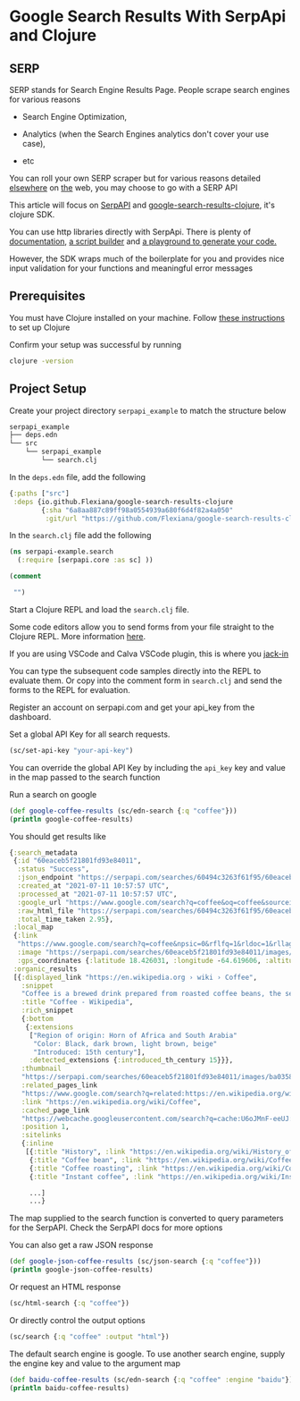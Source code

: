# Google Search Results With SerpApi and Clojure
## SERP

SERP stands for Search Engine Results Page. 
People scrape search engines for various reasons

- Search Engine Optimization,

- Analytics (when the Search Engines analytics don't cover your use case),

- etc

You can roll your own SERP scraper but for various reasons detailed [elsewhere](https://stackoverflow.com/questions/22657548/is-it-ok-to-scrape-data-from-google-results) on [the](https://geekflare.com/serp-api/) web, you may choose to go with a SERP API

This article will focus on [SerpAPI](https://serpapi.com/) and [google-search-results-clojure](https://github.com/Flexiana/google-search-results-clojure/tree/main), it's clojure SDK.

You can use http libraries directly with SerpApi. There is plenty of [documentation,](http://serpapi.com)  [a script builder](https://serpapi.com/demo) and [a playground to generate your code.](https://serpapi.com/playground) 

However, the SDK wraps much of the boilerplate for you and provides nice input validation for your functions and meaningful error messages

## Prerequisites

You must have Clojure installed on your machine. Follow [these instructions](https://clojure.org/guides/getting_started) to set up Clojure 

Confirm your setup was successful by running

```bash
clojure -version
```

## Project Setup

Create your project directory `serpapi_example` to match the structure below

```bash
serpapi_example
├── deps.edn
└── src
    └── serpapi_example
        └── search.clj
```

In the `deps.edn` file, add the following

```clojure
{:paths ["src"]
 :deps {io.github.Flexiana/google-search-results-clojure
        {:sha "6a8aa887c89ff98a0554939a680f6d4f82a4a050"
         :git/url "https://github.com/Flexiana/google-search-results-clojure.git"}}}
```

In the `search.clj` file add the following
```clojure
(ns serpapi-example.search
  (:require [serpapi.core :as sc] ))

(comment

 "")
```
Start a Clojure REPL and load the `search.clj` file. 

Some code editors allow you to send forms from your file straight to the Clojure REPL. More information [here](https://www.youtube.com/watch?v=gIoadGfm5T8). 

If you are using VSCode and Calva VSCode plugin, this is where you [jack-in](https://calva.io/jack-in-guide/)

You can type the subsequent code samples directly into the REPL to evaluate them. Or copy into the comment form in `search.clj` and send the forms to the REPL for evaluation.

Register an account on serpapi.com and get your api_key from the dashboard.

Set a global API Key for all search requests.

```clojure
(sc/set-api-key "your-api-key")
```

You can override the global API Key by including the `api_key` key and value in the map passed to the search function 

Run a search on google

```clojure
(def google-coffee-results (sc/edn-search {:q "coffee"}))
(println google-coffee-results)
```

You should get results like

```clojure
{:search_metadata
 {:id "60eaceb5f21801fd93e84011",
  :status "Success",
  :json_endpoint "https://serpapi.com/searches/60494c3263f61f95/60eaceb5f21801fd93e84011.json",
  :created_at "2021-07-11 10:57:57 UTC",
  :processed_at "2021-07-11 10:57:57 UTC",
  :google_url "https://www.google.com/search?q=coffee&oq=coffee&sourceid=chrome&ie=UTF-8",
  :raw_html_file "https://serpapi.com/searches/60494c3263f61f95/60eaceb5f21801fd93e84011.html",
  :total_time_taken 2.95},
 :local_map
 {:link
  "https://www.google.com/search?q=coffee&npsic=0&rflfq=1&rldoc=1&rllag=18426031,-64619606,644&tbm=lcl&sa=X&ved=2ahUKEwiDlq2F7trxAhU9RUEAHevmDWQQtgN6BAgUEAQ",
  :image "https://serpapi.com/searches/60eaceb5f21801fd93e84011/images/138160cf56e903e0526b91de747b7147.png",
  :gps_coordinates {:latitude 18.426031, :longitude -64.619606, :altitude 644}},
 :organic_results
 [{:displayed_link "https://en.wikipedia.org › wiki › Coffee",
   :snippet
   "Coffee is a brewed drink prepared from roasted coffee beans, the seeds of berries from certain Coffea species. All fruit must be further processed from a raw​ ...",
   :title "Coffee - Wikipedia",
   :rich_snippet
   {:bottom
    {:extensions
     ["Region of origin: Horn of Africa and ‎South Arabia‎"
      "Color: Black, dark brown, light brown, beige"
      "Introduced: 15th century"],
     :detected_extensions {:introduced_th_century 15}}},
   :thumbnail
   "https://serpapi.com/searches/60eaceb5f21801fd93e84011/images/ba03583ee6fab58deb5d4a7cf858d848e5e0bce5f17f86e476e118d8eb8deaf1.jpeg",
   :related_pages_link
   "https://www.google.com/search?q=related:https://en.wikipedia.org/wiki/Coffee+coffee&sa=X&ved=2ahUKEwiDlq2F7trxAhU9RUEAHevmDWQQH3oECAQQCQ",
   :link "https://en.wikipedia.org/wiki/Coffee",
   :cached_page_link
   "https://webcache.googleusercontent.com/search?q=cache:U6oJMnF-eeUJ:https://en.wikipedia.org/wiki/Coffee+&cd=12&hl=en&ct=clnk&gl=vg",
   :position 1,
   :sitelinks
   {:inline
    [{:title "History", :link "https://en.wikipedia.org/wiki/History_of_coffee"}
     {:title "Coffee bean", :link "https://en.wikipedia.org/wiki/Coffee_bean"}
     {:title "Coffee roasting", :link "https://en.wikipedia.org/wiki/Coffee_roasting"}
     {:title "Instant coffee", :link "https://en.wikipedia.org/wiki/Instant_coffee"}]}}

     ...]
     ...}

```

The map supplied to the search function is converted to query parameters for the SerpAPI. Check the SerpAPI docs for more options

You can also get a raw JSON response

```clojure
(def google-json-coffee-results (sc/json-search {:q "coffee"}))
(println google-json-coffee-results)
```

Or request an HTML response

```clojure
(sc/html-search {:q "coffee"})
```

Or directly control the output options 

```clojure
(sc/search {:q "coffee" :output "html"})
```

The default search engine is google. To use another search engine, supply the engine key and value to the argument map

```clojure
(def baidu-coffee-results (sc/edn-search {:q "coffee" :engine "baidu"}))
(println baidu-coffee-results)
```






